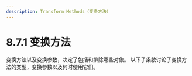 ```yaml
---
description: Transform Methods（变换方法）
---
```


# 8.7.1 变换方法

变换方法以及变换参数，决定了包括和排除哪些对象。 以下子条款讨论了变换方法的类型，变换参数以及何时使用它们。
